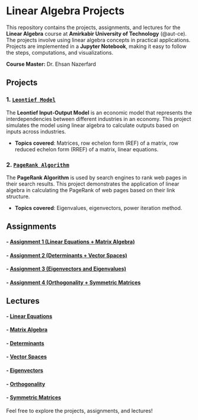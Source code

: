 # Linear Algebra Projects

This repository contains the projects, assignments, and lectures for the **Linear Algebra** course at **Amirkabir University of Technology** (@aut-ce). The projects involve using linear algebra concepts in practical applications. Projects are implemented in a **Jupyter Notebook**, making it easy to follow the steps, computations, and visualizations.

**Course Master:** Dr. Ehsan Nazerfard

## Projects

### 1. [`Leontief Model`](./Projects/Leontief%20Model/Leontief.ipynb)
The **Leontief Input-Output Model** is an economic model that represents the interdependencies between different industries in an economy. This project simulates the model using linear algebra to calculate outputs based on inputs across industries.

- **Topics covered**: Matrices, row echelon form (REF) of a matrix, row reduced echelon form (RREF) of a matrix, linear equations.

### 2. [`PageRank Algorithm`](./Projects/PageRank%20Algorithm/PageRank.ipynb)
The **PageRank Algorithm** is used by search engines to rank web pages in their search results. This project demonstrates the application of linear algebra in calculating the PageRank of web pages based on their link structure. 

- **Topics covered**: Eigenvalues, eigenvectors, power iteration method.

## Assignments

#### - [Assignment 1 (Linear Equations + Matrix Algebra)](./Assignments/1)
#### - [Assignment 2 (Determinants + Vector Spaces)](./Assignments/2)
#### - [Assignment 3 (Eigenvectors and Eigenvalues)](./Assignments/3)
#### - [Assignment 4 (Orthogonality + Symmetric Matrices](./Assignments/4)

## Lectures

#### - [Linear Equations](./Lectures/1-%20Linear%20Equations)
#### - [Matrix Algebra](./Lectures/2-%20Matrix%20Algebra)
#### - [Determinants](./Lectures/3-%20Determinants)
#### - [Vector Spaces](./Lectures/4-%20Vector%20Spaces)
#### - [Eigenvectors](./Lectures/5-%20Eigenvectors)
#### - [Orthogonality](./Lectures/6-%20Orthogonality)
#### - [Symmetric Matrices](./Lectures/7-%20Symmetric%20Matrices)

Feel free to explore the projects, assignments, and lectures!
